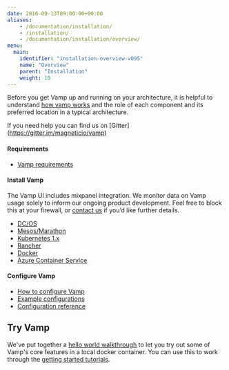 ```yaml
---
date: 2016-09-13T09:00:00+00:00
aliases:
    - /documentation/installation/
    - /installation/
    - /documentation/installation/overview/
menu:
  main:
    identifier: "installation-overview-v095"
    name: "Overview"
    parent: "Installation"
    weight: 10
---
```

Before you get Vamp up and running on your architecture, it is helpful to understand [how vamp works](/documentation/how-vamp-works/architecture-and-components) and the role of each component and its preferred location in a typical architecture.  

If you need help you can find us on [Gitter] (https://gitter.im/magneticio/vamp)

#### Requirements

* [Vamp requirements](/documentation/how-vamp-works/requirements)

#### Install Vamp
The Vamp UI includes mixpanel integration. We monitor data on Vamp usage solely to inform our ongoing product development. Feel free to block this at your firewall, or [contact us](contact) if you’d like further details.

* [DC/OS](/documentation/installation/v0.9.5/dcos)
* [Mesos/Marathon](/documentation/installation/v0.9.5/mesos-marathon)
* [Kubernetes 1.x](/documentation/installation/v0.9.5/kubernetes)
* [Rancher](/documentation/installation/v0.9.5/rancher)
* [Docker](/documentation/installation/v0.9.5/docker)
* [Azure Container Service](/documentation/installation/v0.9.5/azure-container-service)

#### Configure Vamp

* [How to configure Vamp](/documentation/configure/v0.9.5/configure-vamp/)
* [Example configurations](/documentation/configure/v0.9.5/example-configurations/)
* [Configuration reference](/documentation/configure/v0.9.5/configuration-reference/)


## Try Vamp

We've put together a [hello world walkthrough](/documentation/installation/v0.9.5/hello-world/) to let you try out some of Vamp's core features in a local docker container. You can use this to work through the [getting started tutorials](/documentation/tutorials/overview).
